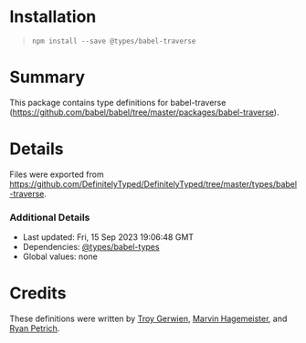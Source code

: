 # Installation
> `npm install --save @types/babel-traverse`

# Summary
This package contains type definitions for babel-traverse (https://github.com/babel/babel/tree/master/packages/babel-traverse).

# Details
Files were exported from https://github.com/DefinitelyTyped/DefinitelyTyped/tree/master/types/babel-traverse.

### Additional Details
 * Last updated: Fri, 15 Sep 2023 19:06:48 GMT
 * Dependencies: [@types/babel-types](https://npmjs.com/package/@types/babel-types)
 * Global values: none

# Credits
These definitions were written by [Troy Gerwien](https://github.com/yortus), [Marvin Hagemeister](https://github.com/marvinhagemeister), and [Ryan Petrich](https://github.com/rpetrich).
